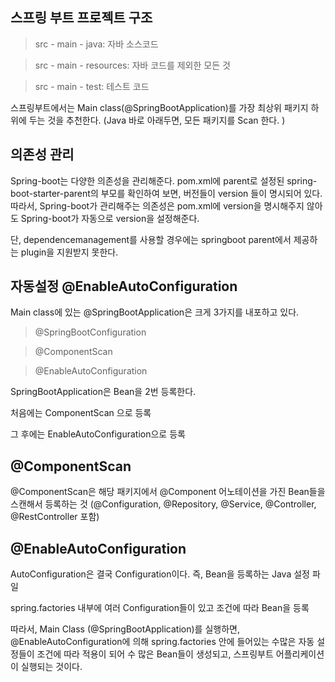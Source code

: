 ## 스프링 부트 프로젝트 구조

> src - main - java: 자바 소스코드

> src - main - resources: 자바 코드를 제외한 모든 것

> src - main - test: 테스트 코드

스프링부트에서는 Main class(@SpringBootApplication)를 가장 최상위 패키지 하위에 두는 것을 추천한다.
(Java 바로 아래두면, 모든 패키지를 Scan 한다. )

## 의존성 관리

Spring-boot는 다양한 의존성을 관리해준다.
pom.xml에 parent로 설정된 spring-boot-starter-parent의 부모를 확인하여 보면, 버전들이 version 들이 명시되어 있다.
따라서, Spring-boot가 관리해주는 의존성은 pom.xml에 version을 명시해주지 않아도 Spring-boot가 자동으로 version을 설정해준다.

단, dependencemanagement를 사용할 경우에는 springboot parent에서 제공하는 plugin을 지원받지 못한다.

## **자동설정 @EnableAutoConfiguration**

Main class에 있는 @SpringBootApplication은 크게 3가지를 내포하고 있다.

> @SpringBootConfiguration

> @ComponentScan

> @EnableAutoConfiguration

SpringBootApplication은 Bean을 2번 등록한다.

처음에는 ComponentScan 으로 등록

그 후에는 EnableAutoConfiguration으로 등록

## @ComponentScan

@ComponentScan은 해당 패키지에서 @Component 어노테이션을 가진 Bean들을 스캔해서 등록하는 것
(@Configuration, @Repository, @Service, @Controller, @RestController 포함)

## @EnableAutoConfiguration

AutoConfiguration은 결국 Configuration이다. 즉, Bean을 등록하는 Java 설정 파일

spring.factories 내부에 여러 Configuration들이 있고 조건에 따라 Bean을 등록

따라서, Main Class (@SpringBootApplication)를 실행하면, @EnableAutoConfiguration에 의해
spring.factories 안에 들어있는 수많은 자동 설정들이 조건에 따라 적용이 되어 수 많은 Bean들이 생성되고, 스프링부트 어플리케이션이 실행되는 것이다.
